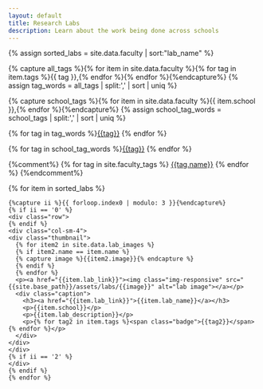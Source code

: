 ```yaml
---
layout: default
title: Research Labs
description: Learn about the work being done across schools
---
```


{% assign sorted_labs = site.data.faculty | sort:"lab_name" %}

<div class="container">

{% capture all_tags %}{% for item in site.data.faculty %}{% for tag in item.tags %}{{ tag }},{% endfor %}{% endfor %}{%endcapture%}
{% assign tag_words = all_tags | split:',' | sort | uniq %}

{% capture school_tags %}{% for item in site.data.faculty %}{{ item.school }},{% endfor %}{%endcapture%}
{% assign school_tag_words = school_tags | split:',' | sort | uniq %}

<p>{% for tag in tag_words %}<a href="#"><span class="badge">{{tag}}</span></a> {% endfor %}</p>
<p>{% for tag in school_tag_words %}<a href="#"><span class="badge">{{tag}}</span></a> {% endfor %}</p>


{%comment%}
{% for tag in site.faculty_tags %}
  <a href="{{tag.link}}"><span class="badge">{{tag.name}}</span></a>
{% endfor %}
{%endcomment%}

{% for item in sorted_labs %}

    {%capture ii %}{{ forloop.index0 | modulo: 3 }}{%endcapture%}
    {% if ii == '0' %}
    <div class="row">
    {% endif %}
    <div class="col-sm-4">
    <div class="thumbnail">
      {% for item2 in site.data.lab_images %}
      {% if item2.name == item.name %}
      {% capture image %}{{item2.image}}{% endcapture %}     
      {% endif %}
      {% endfor %}
      <p><a href="{{item.lab_link}}"><img class="img-responsive" src="{{site.base_path}}/assets/labs/{{image}}" alt="lab image"></a></p>
      <div class="caption">
        <h3><a href="{{item.lab_link}}">{{item.lab_name}}</a></h3>
        <p>{{item.school}}</p>
        <p>{{item.lab_description}}</p>
        <p>{% for tag2 in item.tags %}<span class="badge">{{tag2}}</span> {% endfor %}</p>
      </div>
    </div>
    </div>
    {% if ii == '2' %}
    </div>
    {% endif %}
    {% endfor %}
</div>
